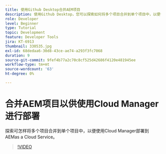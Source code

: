 ```yaml
---
title: 使用Github Desktop合并AEM项目
description: 使用Github Desktop，您可以探索如何将多个项目合并到单个项目中，以便使用Cloud Manager部署到AEMas a Cloud Service。
role: Developer
level: Beginner
type: Tutorial
topic: Development
feature: Developer Tools
jira: KT-6913
thumbnail: 330535.jpg
exl-id: 68dedaa6-30d8-43ce-ae74-a293f3fc7068
duration: 9
source-git-commit: 9fef4b77a2c70c8cf525d42686f4120e481945ee
workflow-type: tm+mt
source-wordcount: '63'
ht-degree: 0%

---
```


# 合并AEM项目以供使用Cloud Manager进行部署

探索可怎样将多个项目合并到单个项目中，以便使用Cloud Manager部署到AEMas a Cloud Service。

>[!VIDEO](https://video.tv.adobe.com/v/330535?quality=12&learn=on)
